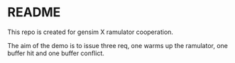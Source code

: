 # README
This repo is created for gensim X ramulator cooperation.

The aim of the demo is to issue three req, 
one warms up the ramulator, one buffer hit and one buffer conflict.